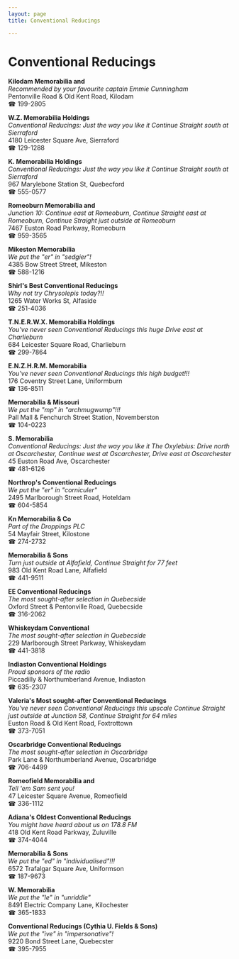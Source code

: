 ```yaml
---
layout: page 
title: Conventional Reducings

---
```



# Conventional Reducings


 **Kilodam Memorabilia and**  
_Recommended by your favourite captain Emmie Cunningham_  
Pentonville Road & Old Kent Road, Kilodam  
☎ 199-2805

**W.Z. Memorabilia Holdings**  
_Conventional Reducings: Just the way you like it 
Continue Straight south at Sierraford_  
4180 Leicester Square Ave, Sierraford  
☎ 129-1288

**K. Memorabilia Holdings**  
_Conventional Reducings: Just the way you like it 
Continue Straight south at Sierraford_  
967 Marylebone Station St, Quebecford  
☎ 555-0577

**Romeoburn Memorabilia and**  
_Junction 10: Continue east at Romeoburn, Continue Straight east at Romeoburn, Continue Straight just outside at Romeoburn_  
7467 Euston Road Parkway, Romeoburn  
☎ 959-3565

**Mikeston Memorabilia**  
_We put the "er" in "sedgier"!_  
4385 Bow Street Street, Mikeston  
☎ 588-1216

**Shirl's Best Conventional Reducings**  
_Why not try Chrysolepis today?!!_  
1265 Water Works St, Alfaside  
☎ 251-4036

**T.N.E.R.W.X. Memorabilia Holdings**  
_You've never seen Conventional Reducings this huge 
Drive east at Charlieburn_  
684 Leicester Square Road, Charlieburn  
☎ 299-7864

**E.N.Z.H.R.M. Memorabilia**  
_You've never seen Conventional Reducings this high budget!!!_  
176 Coventry Street Lane, Uniformburn  
☎ 136-8511

**Memorabilia & Missouri**  
_We put the "mp" in "archmugwump"!!!_  
Pall Mall & Fenchurch Street Station, Novemberston  
☎ 104-0223

**S. Memorabilia**  
_Conventional Reducings: Just the way you like it 
The Oxylebius: Drive north at Oscarchester, Continue west at Oscarchester, Drive east at Oscarchester_  
45 Euston Road Ave, Oscarchester  
☎ 481-6126

**Northrop's Conventional Reducings**  
_We put the "er" in "corniculer"_  
2495 Marlborough Street Road, Hoteldam  
☎ 604-5854

**Kn Memorabilia & Co**  
_Part of the Droppings PLC_  
54 Mayfair Street, Kilostone  
☎ 274-2732

**Memorabilia & Sons**  
_Turn just outside at Alfafield, Continue Straight for 77 feet_  
983 Old Kent Road Lane, Alfafield  
☎ 441-9511

**EE Conventional Reducings**  
_The most sought-after selection in Quebecside_  
Oxford Street & Pentonville Road, Quebecside  
☎ 316-2062

**Whiskeydam Conventional**  
_The most sought-after selection in Quebecside_  
229 Marlborough Street Parkway, Whiskeydam  
☎ 441-3818

**Indiaston Conventional Holdings**  
_Proud sponsors of the radio_  
Piccadilly & Northumberland Avenue, Indiaston  
☎ 635-2307

**Valeria's Most sought-after Conventional Reducings**  
_You've never seen Conventional Reducings this upscale 
Continue Straight just outside at Junction 58, Continue Straight for 64 miles_  
Euston Road & Old Kent Road, Foxtrottown  
☎ 373-7051

**Oscarbridge Conventional Reducings**  
_The most sought-after selection in Oscarbridge_  
Park Lane & Northumberland Avenue, Oscarbridge  
☎ 706-4499

**Romeofield Memorabilia and**  
_Tell 'em Sam sent you!_  
47 Leicester Square Avenue, Romeofield  
☎ 336-1112

**Adiana's Oldest Conventional Reducings**  
_You might have heard about us on 178.8 FM_  
418 Old Kent Road Parkway, Zuluville  
☎ 374-4044

**Memorabilia & Sons**  
_We put the "ed" in "individualised"!!!_  
6572 Trafalgar Square Ave, Uniformson  
☎ 187-9673

**W. Memorabilia**  
_We put the "le" in "unriddle"_  
8491 Electric Company Lane, Kilochester  
☎ 365-1833

**Conventional Reducings (Cythia U. Fields & Sons)**  
_We put the "ive" in "impersonative"!_  
9220 Bond Street Lane, Quebecster  
☎ 395-7955

